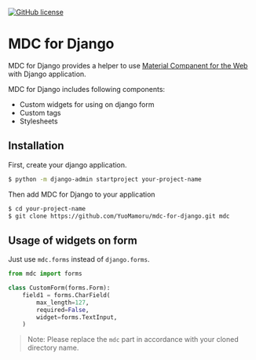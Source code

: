 [![GitHub license](https://img.shields.io/github/license/YuoMamoru/mdc-for-django.svg)](https://github.com/YuoMamoru/mdc-for-django/blob/master/LICENSE)

# MDC for Django

MDC for Django provides a helper to use [Material Companent for the Web](https://www.material.io/develop/web/)
with Django application.

MDC for Django includes following components:

* Custom widgets for using on django form
* Custom tags
* Stylesheets

## Installation

First, create your django application.

```bash
$ python -m django-admin startproject your-project-name
```

Then add MDC for Django to your application

```bash
$ cd your-project-name
$ git clone https://github.com/YuoMamoru/mdc-for-django.git mdc
```

## Usage of widgets on form

Just use `mdc.forms` instead of `django.forms`.

```python
from mdc import forms

class CustomForm(forms.Form):
    field1 = forms.CharField(
        max_length=127,
        required=False,
        widget=forms.TextInput,
    )
```

> Note: Please replace the `mdc` part in accordance with your cloned directory name.
